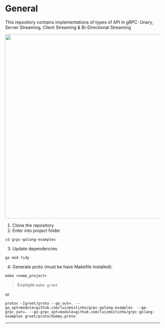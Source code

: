 # General
This repository contains implementations of types of API in gRPC: Unary, Server Streaming, Client Streaming & Bi-Directional Streaming

<div align="center">
 <img src="https://user-images.githubusercontent.com/27688422/164034486-34865f69-f652-49e7-868d-aa8ecba80c26.png" width="600">
</div>

1. Clone the repository
2. Enter into project folder
```shell
cd grpc-golang-examples
```
3. Update dependencies
```shell
go mod tidy
```
4. Generate proto (must be have Makefile installed):
```shell
make <name_project>
```
> Example ``make greet``

or

```shell
protoc -Igreet/proto --go_out=. --go_opt=module=github.com/luizmoitinho/grpc-golang-examples  --go-grpc_out=. --go-grpc_opt=module=github.com/luizmoitinho/grpc-golang-examples greet/proto/dummy.proto
```
---
